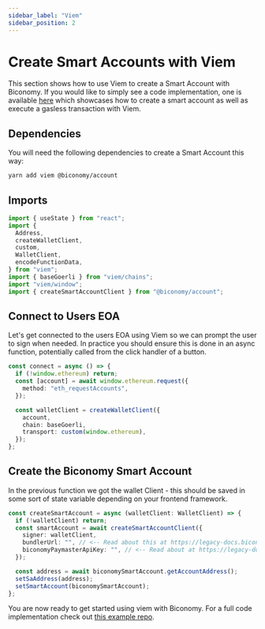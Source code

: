 ```yaml
---
sidebar_label: "Viem"
sidebar_position: 2
---
```


# Create Smart Accounts with Viem

This section shows how to use Viem to create a Smart Account with Biconomy. If you would like to simply see a code implementation, one is available [here](https://github.com/bcnmy/biconomy_viem_example) which showcases how to create a smart account as well as execute a gasless transaction with Viem.

## Dependencies

You will need the following dependencies to create a Smart Account this way:

```bash
yarn add viem @biconomy/account
```

## Imports

```typescript
import { useState } from "react";
import {
  Address,
  createWalletClient,
  custom,
  WalletClient,
  encodeFunctionData,
} from "viem";
import { baseGoerli } from "viem/chains";
import "viem/window";
import { createSmartAccountClient } from "@biconomy/account";
```

## Connect to Users EOA

Let's get connected to the users EOA using Viem so we can prompt the user to sign when needed. In practice you should ensure this is done in an async function, potentially called from the click handler of a button.

```typescript
const connect = async () => {
  if (!window.ethereum) return;
  const [account] = await window.ethereum.request({
    method: "eth_requestAccounts",
  });

  const walletClient = createWalletClient({
    account,
    chain: baseGoerli,
    transport: custom(window.ethereum),
  });
};
```

## Create the Biconomy Smart Account

In the previous function we got the wallet Client - this should be saved in some sort of state variable depending on your frontend framework.

```typescript
const createSmartAccount = async (walletClient: WalletClient) => {
  if (!walletClient) return;
  const smartAccount = await createSmartAccountClient({
    signer: walletClient,
    bundlerUrl: "", // <-- Read about this at https://legacy-docs.biconomy.io/dashboard#bundler-url
    biconomyPaymasterApiKey: "", // <-- Read about at https://legacy-docs.biconomy.io/dashboard/paymaster
  });

  const address = await biconomySmartAccount.getAccountAddress();
  setSaAddress(address);
  setSmartAccount(biconomySmartAccount);
};
```

You are now ready to get started using viem with Biconomy. For a full code implementation check out [this example repo](https://github.com/bcnmy/biconomy_viem_example).
